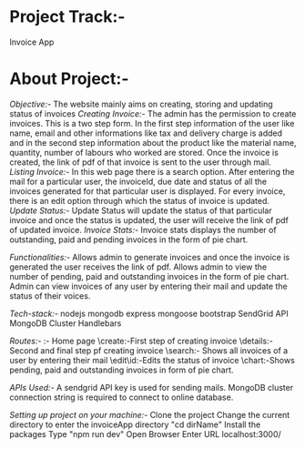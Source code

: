 # Project Track:-
Invoice App
# About Project:-
*Objective:-*
The website mainly aims on creating, storing and updating status of invoices
*Creating Invoice:-*
The admin has the permission to create invoices. This is a two step form. In the first step information of the user like name, email and other informations like tax and delivery charge is added and in the second step information about the product like the material name, quantity, number of labours who worked are stored. Once the invoice is created, the link of pdf of that invoice is sent to the user through mail.
*Listing Invoice:-*
In this web page there is a search option. After entering the mail for a particular user, the invoiceId, due date and status of all the invoices generated for that particular user is displayed. For every invoice, there is an edit option through which the status of invoice is updated.
*Update Status:-*
Update Status will update the status of that particular invoice and once the status is updated, the user will receive the link of pdf of updated invoice.
*Invoice Stats:-*
Invoice stats displays the number of outstanding, paid and pending invoices in the form of pie chart.

*Functionalities:-*
Allows admin to generate invoices and once the invoice is generated the user receives the link of pdf.
Allows admin to view the number of pending, paid and outstanding invoices in the form of pie chart.
Admin can view invoices of any user by entering their mail and update the status of their voices.

*Tech-stack:-*
nodejs
mongodb
express
mongoose
bootstrap
SendGrid API
MongoDB Cluster
Handlebars

*Routes:-*
\:- Home page
\create:-First step of creating invoice
\details:-Second and final step pf creating invoice
\search:- Shows all invoices of a user by entering their mail
\edit\id:-Edits the status of invoice
\chart:-Shows pending, paid and outstanding invoices in form of pie chart.

*APIs Used:-*
A sendgrid API key is used for sending mails.
MongoDB cluster connection string is required to connect to online database.

*Setting up project on your machine:-*
Clone the project
Change the current directory to enter the invoiceApp directory "cd dirName"
Install the packages
Type "npm run dev"
Open Browser
Enter URL localhost:3000/


